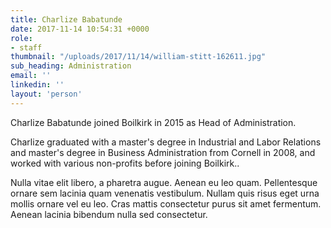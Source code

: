 ```yaml
---
title: Charlize Babatunde
date: 2017-11-14 10:54:31 +0000
role:
- staff
thumbnail: "/uploads/2017/11/14/william-stitt-162611.jpg"
sub_heading: Administration
email: ''
linkedin: ''
layout: 'person'
---
```


Charlize Babatunde joined Boilkirk in 2015 as Head of Administration.

Charlize graduated with a master's degree in Industrial and Labor Relations and master's degree in Business Administration from Cornell in 2008, and worked with various non-profits before joining Boilkirk..

Nulla vitae elit libero, a pharetra augue. Aenean eu leo quam. Pellentesque ornare sem lacinia quam venenatis vestibulum. Nullam quis risus eget urna mollis ornare vel eu leo. Cras mattis consectetur purus sit amet fermentum. Aenean lacinia bibendum nulla sed consectetur.
